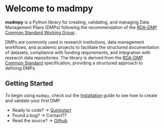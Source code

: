 # Welcome to madmpy

**madmpy** is a Python library for creating, validating, and managing Data Management Plans (DMPs) following the recommendation of the  [RDA-DMP Common Standard Working Group](https://www.rd-alliance.org/groups/dmp-common-standards-wg/outputs/?output=94576) .

DMPs are commonly used in research institutions, data management workflows, and academic projects to facilitate the structured documentation of datasets, compliance with funding requirements, and integration with research data repositories. The library is derived from the [RDA-DMP Common Standard](https://github.com/RDA-DMP-Common/RDA-DMP-Common-Standard) specification, providing a structured approach to defining DMPs. 

## Getting Started

To begin using `madmpy`, check out the [Installation](quickstart/#installation) guide to see how to create and validate your first DMP.

- Ready to code? → [Quickstart](quickstart)
- Found a bug? → Contact??
- Read the source? → [Github](https://github.com/msicilia/madmpy)
